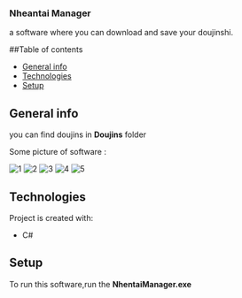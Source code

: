 ### Nheantai Manager
a software where you can download and save your doujinshi.

##Table of contents
* [General info](#general-info)
* [Technologies](#technologies)
* [Setup](#setup)

## General info
you can find doujins in **Doujins** folder

Some picture of software :

![1](https://github.com/manidsr/Nhentai-Manager/tree/blob/master/screenshots/1.png)
![2](https://github.com/manidsr/Nhentai-Manager/tree/blob/master/screenshots/2.png)
![3](https://github.com/manidsr/Nhentai-Manager/tree/blob/master/screenshots/3.png)
![4](https://github.com/manidsr/Nhentai-Manager/tree/blob/master/screenshots/4.png)
![5](https://github.com/manidsr/Nhentai-Manager/tree/blob/master/screenshots/5.png)

## Technologies
Project is created with:
* C#
	
## Setup
To run this software,run the **NhentaiManager.exe**
